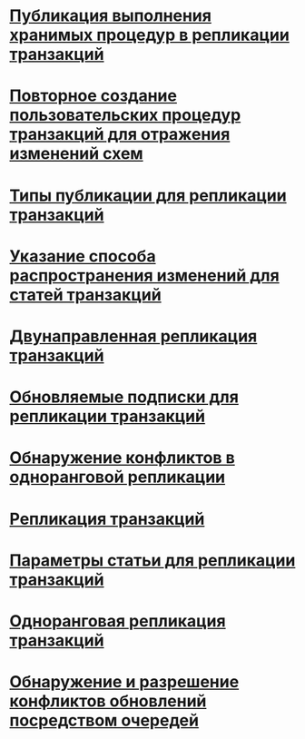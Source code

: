 # [Публикация выполнения хранимых процедур в репликации транзакций](publishing-stored-procedure-execution-in-transactional-replication.md)
# [Повторное создание пользовательских процедур транзакций для отражения изменений схем](regenerate-custom-transactional-procedures-to-reflect-schema-changes.md)
# [Типы публикации для репликации транзакций](publication-types-for-transactional-replication.md)
# [Указание способа распространения изменений для статей транзакций](specify-how-changes-are-propagated-for-transactional-articles.md)
# [Двунаправленная репликация транзакций](bidirectional-transactional-replication.md)
# [Обновляемые подписки для репликации транзакций](updatable-subscriptions-for-transactional-replication.md)
# [Обнаружение конфликтов в одноранговой репликации](conflict-detection-in-peer-to-peer-replication.md)
# [Репликация транзакций](transactional-replication.md)
# [Параметры статьи для репликации транзакций](article-options-for-transactional-replication.md)
# [Одноранговая репликация транзакций](peer-to-peer-transactional-replication.md)
# [Обнаружение и разрешение конфликтов обновлений посредством очередей](queued-updating-conflict-detection-and-resolution.md)
